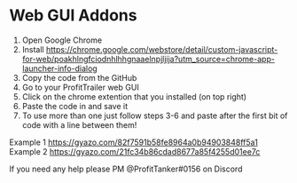 # Web GUI Addons
1. Open Google Chrome
2. Install https://chrome.google.com/webstore/detail/custom-javascript-for-web/poakhlngfciodnhlhhgnaaelnpjljija?utm_source=chrome-app-launcher-info-dialog
3. Copy the code from the GitHub
4. Go to your ProfitTrailer web GUI
5. Click on the chrome extention that you installed (on top right)
6. Paste the code in and save it
7. To use more than one just follow steps 3-6 and paste after the first bit of code with a line between them!

Example 1 https://gyazo.com/82f7591b58fe8964a0b94903848ff5a1
Example 2 https://gyazo.com/21fc34b86cdad8677a85f4255d01ee7c

If you need any help please PM @ProfitTanker#0156 on Discord

